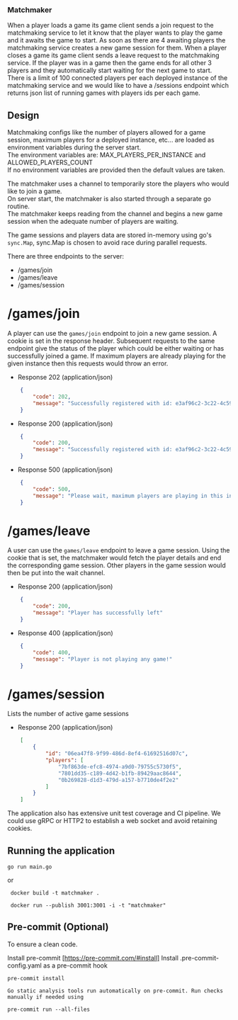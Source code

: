 ### Matchmaker

When a player loads a game its game client sends a join request to the matchmaking service to let it know that the player wants to play the game and it awaits the game to start. As soon as there are 4 awaiting players the matchmaking service creates a new game session for them.
When a player closes a game its game client sends a leave request to the matchmaking service. If the player was in a game then the game ends for all other 3 players and they automatically start waiting for the next game to start.
There is a limit of 100 connected players per each deployed instance of the matchmaking service and we would like to have a /sessions endpoint which returns json list of running games with players ids per each game.

## Design

Matchmaking configs like the number of players allowed for a game session, maximum players for a deployed instance, etc... are loaded as environment variables during the server start.  
The environment variables are: MAX_PLAYERS_PER_INSTANCE and ALLOWED_PLAYERS_COUNT  
If no environment variables are provided then the default values are taken.

The matchmaker uses a channel to temporarily store the players who would like to join a game.  
On server start, the matchmaker is also started through a separate go routine.  
The matchmaker keeps reading from the channel and begins a new game session when the adequate number of players are waiting.

The game sessions and players data are stored in-memory using go's `sync.Map`, sync.Map is chosen to avoid race during parallel requests.


There are three endpoints to the server:
- /games/join
- /games/leave
- /games/session

# /games/join 

A player can use the `games/join` endpoint to join a new game session. A cookie is set in the response header. Subsequent requests to the same endpoint give the status of the player which could be either waiting or has successfully joined a game. If maximum players are already playing for the given instance then this requests would throw an error.


+ Response 202 (application/json)
```json
	{
	    "code": 202,
	    "message": "Successfully registered with id: e3af96c2-3c22-4c59-b94b-11fce20df7d4. Inadequate number of players to start the game. Please wait!"
	}
```

+ Response 200 (application/json)
```json
	{
	    "code": 200,
	    "message": "Successfully registered with id: e3af96c2-3c22-4c59-b94b-11fce20df7d4 and joined game with id: 4bb3f79d-fcdd-4ebc-9c29-a64200b8e9b6"
	}
```

+ Response 500 (application/json)
```json
	{
	    "code": 500,
	    "message": "Please wait, maximum players are playing in this instance."
	}
```


# /games/leave

A user can use the `games/leave` endpoint to leave a game session. Using the cookie that is set, the matchmaker would fetch the player details and end the corresponding game session. Other players in the game session would then be put into the wait channel.

+ Response 200 (application/json)
```json
	{
	    "code": 200,
	    "message": "Player has successfully left"
	}
```

+ Response 400 (application/json)
```json
	{
	    "code": 400,
	    "message": "Player is not playing any game!"
	}
```


# /games/session

Lists the number of active game sessions

+ Response 200 (application/json)
```json
	[
	    {
	        "id": "06ea47f8-9f99-486d-8ef4-61692516d07c",
	        "players": [
	            "7bf863de-efc8-4974-a9d0-79755c5730f5",
	            "7801dd35-c189-4d42-b1fb-89429aac8644",
	            "0b269828-d1d3-479d-a157-b7710de4f2e2"
	        ]
	    }
	]
```

The application also has extensive unit test coverage and CI pipeline.
We could use gRPC or HTTP2 to establish a web socket and avoid retaining cookies.

## Running the application

```
go run main.go
```

or

```
 docker build -t matchmaker .  

 docker run --publish 3001:3001 -i -t "matchmaker"       

 ```

## Pre-commit (Optional)
To ensure a clean code.

   Install pre-commit [https://pre-commit.com/#install]
   Install .pre-commit-config.yaml as a pre-commit hook

	pre-commit install

    Go static analysis tools run automatically on pre-commit. Run checks manually if needed using

	pre-commit run --all-files
